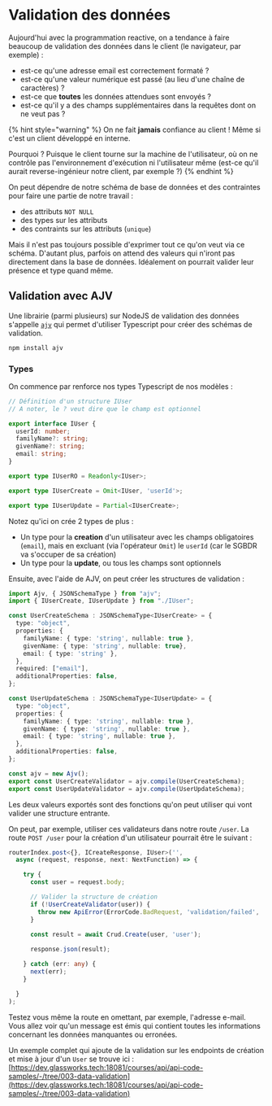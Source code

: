 # Validation des données

Aujourd'hui avec la programmation reactive, on a tendance à faire beaucoup de validation des données dans le client (le navigateur, par exemple) :

* est-ce qu'une adresse email est correctement formaté ?
* est-ce qu'une valeur numérique est passé (au lieu d'une chaîne de caractères) ?
* est-ce que **toutes** les données attendues sont envoyés ?
* est-ce qu'il y a des champs supplémentaires dans la requêtes dont on ne veut pas ?

{% hint style="warning" %}
On ne fait **jamais** confiance au client ! Même si c'est un client développé en interne.

Pourquoi ? Puisque le client tourne sur la machine de l'utilisateur, où on ne contrôle pas l'environnement d'exécution ni l'utilisateur même (est-ce qu'il aurait reverse-ingénieur notre client, par exemple ?)
{% endhint %}

On peut dépendre de notre schéma de base de données et des contraintes pour faire une partie de notre travail :

* des attributs `NOT NULL`
* des types sur les attributs
* des contraints sur les attributs (`unique`)

Mais il n'est pas toujours possible d'exprimer tout ce qu'on veut via ce schéma. D'autant plus, parfois on attend des valeurs qui n'iront pas directement dans la base de données. Idéalement on pourrait valider leur présence et type quand même.

## Validation avec AJV

Une librairie (parmi plusieurs) sur NodeJS de validation des données s'appelle [`ajv`](https://www.npmjs.com/package/ajv) qui permet d'utiliser Typescript pour créer des schémas de validation.

```bash
npm install ajv
```

### Types

On commence par renforce nos types Typescript de nos modèles :

```ts
// Définition d'un structure IUser
// A noter, le ? veut dire que le champ est optionnel

export interface IUser {
  userId: number;
  familyName?: string;
  givenName?: string;
  email: string;
}

export type IUserRO = Readonly<IUser>;

export type IUserCreate = Omit<IUser, 'userId'>;

export type IUserUpdate = Partial<IUserCreate>;
```

Notez qu'ici on crée 2 types de plus :

* Un type pour la **creation** d'un utilisateur avec les champs obligatoires (`email`), mais en excluant (via l'opérateur `Omit`) le `userId` (car le SGBDR va s'occuper de sa création)
* Un type pour la **update**, ou tous les champs sont optionnels

Ensuite, avec l'aide de AJV, on peut créer les structures de validation :

```ts
import Ajv, { JSONSchemaType } from "ajv";
import { IUserCreate, IUserUpdate } from "./IUser";

const UserCreateSchema : JSONSchemaType<IUserCreate> = {
  type: "object",
  properties: {
    familyName: { type: 'string', nullable: true },
    givenName: { type: 'string', nullable: true},
    email: { type: 'string' },  
  },
  required: ["email"],
  additionalProperties: false,
};

const UserUpdateSchema : JSONSchemaType<IUserUpdate> = {
  type: "object",
  properties: {
    familyName: { type: 'string', nullable: true },
    givenName: { type: 'string', nullable: true },
    email: { type: 'string', nullable: true },  
  },  
  additionalProperties: false,
};

const ajv = new Ajv();
export const UserCreateValidator = ajv.compile(UserCreateSchema);
export const UserUpdateValidator = ajv.compile(UserUpdateSchema);
```

Les deux valeurs exportés sont des fonctions qu'on peut utiliser qui vont valider une structure entrante.

On peut, par exemple, utiliser ces validateurs dans notre route `/user`. La route `POST /user` pour la création d'un utilisateur pourrait être le suivant :

```ts
routerIndex.post<{}, ICreateResponse, IUser>('',
  async (request, response, next: NextFunction) => {

    try {
      const user = request.body;

      // Valider la structure de création
      if (!UserCreateValidator(user)) {
        throw new ApiError(ErrorCode.BadRequest, 'validation/failed', 'Data did not pass validation', UserCreateValidator.errors);      
      }

      const result = await Crud.Create(user, 'user');
      
      response.json(result);

    } catch (err: any) {
      next(err);
    }

  }
);
```

Testez vous même la route en omettant, par exemple, l'adresse e-mail. Vous allez voir qu'un message est émis qui contient toutes les informations concernant les données manquantes ou erronées.

Un exemple complet qui ajoute de la validation sur les endpoints de création et mise à jour d'un `User` se trouve ici : [https://dev.glassworks.tech:18081/courses/api/api-code-samples/-/tree/003-data-validation](https://dev.glassworks.tech:18081/courses/api/api-code-samples/-/tree/003-data-validation)
